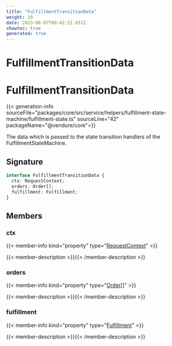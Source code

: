 ```yaml
---
title: "FulfillmentTransitionData"
weight: 10
date: 2023-06-07T09:42:22.831Z
showtoc: true
generated: true
---
```

<!-- This file was generated from the Vendure source. Do not modify. Instead, re-run the "docs:build" script -->

# FulfillmentTransitionData
<div class="symbol">


# FulfillmentTransitionData

{{< generation-info sourceFile="packages/core/src/service/helpers/fulfillment-state-machine/fulfillment-state.ts" sourceLine="42" packageName="@vendure/core">}}

The data which is passed to the state transition handlers of the FulfillmentStateMachine.

## Signature

```TypeScript
interface FulfillmentTransitionData {
  ctx: RequestContext;
  orders: Order[];
  fulfillment: Fulfillment;
}
```
## Members

### ctx

{{< member-info kind="property" type="<a href='/typescript-api/request/request-context#requestcontext'>RequestContext</a>"  >}}

{{< member-description >}}{{< /member-description >}}

### orders

{{< member-info kind="property" type="<a href='/typescript-api/entities/order#order'>Order</a>[]"  >}}

{{< member-description >}}{{< /member-description >}}

### fulfillment

{{< member-info kind="property" type="<a href='/typescript-api/entities/fulfillment#fulfillment'>Fulfillment</a>"  >}}

{{< member-description >}}{{< /member-description >}}


</div>
